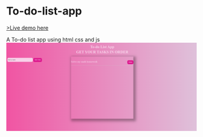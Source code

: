 # To-do-list-app
[>Live demo here](https://codequeen211.github.io/To-do-list-app/)


A To-do list app using html css and js
![a photo of the to do list app](./todolistappphoto.png)
